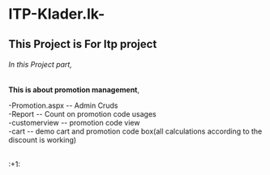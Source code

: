 # ITP-Klader.lk-

## This Project is For Itp project

###### In this Project part,

**This is about promotion management**,<br>

-Promotion.aspx -- Admin Cruds<br>
-Report -- Count on promotion code usages<br>
-customerview -- promotion code view<br>
-cart -- demo cart and promotion code box(all calculations according to the discount is working)<br>

<br>
:+1:




